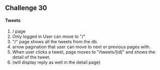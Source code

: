 ## Challenge 30

#### Tweets

1. / page
2. Only logged in User can move to "/"
3. "/" page shows all the tweets from the db.
4. arrow pagination that user can move to next or previous pages with.
5. When user clicks a tweet, page moves to "/tweets/[id]" and shows the detail of the tweet.
6. (will display reply as well in the detail page)
